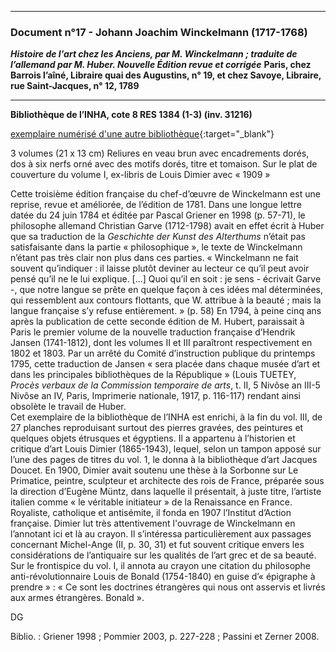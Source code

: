 ***
### **Document n°17 - Johann Joachim Winckelmann (1717-1768)**
**_Histoire de l'art chez les Anciens, par M. Winckelmann ; traduite de l’allemand par M. Huber. Nouvelle Édition revue et corrigée_**
**Paris, chez Barrois l’aîné, Libraire quai des Augustins, n° 19, et chez Savoye, Libraire, rue Saint-Jacques, n° 12, 1789**

-------------------------

**Bibliothèque de l’INHA, cote 8 RES 1384 (1-3) (inv. 31216)**

[exemplaire numérisé d'une autre bibliothèque](https://catalog.hathitrust.org/Record/009019193){:target="_blank"}

3 volumes (21 x 13 cm)
Reliures en veau brun avec encadrements dorés, dos à six nerfs orné avec des motifs dorés, titre et tomaison.
Sur le plat de couverture du volume I, ex-libris de Louis Dimier avec « 1909 »

Cette troisième édition française du chef-d’œuvre de Winckelmann est une reprise, revue et améliorée, de l’édition de 1781. Dans une longue lettre datée du 24 juin 1784 et éditée par Pascal Griener en 1998 (p. 57-71), le philosophe allemand Christian Garve (1712-1798) avait en effet écrit à Huber que sa traduction de la _Geschichte der Kunst des Alterthums_ n’était pas satisfaisante dans la partie « philosophique », le texte de Winckelmann n’étant pas très clair non plus dans ces parties. « Winckelmann ne fait souvent qu’indiquer : il laisse plutôt deviner au lecteur ce qu’il peut avoir pensé qu’il ne le lui explique.  […] Quoi qu’il en soit : je sens - écrivait Garve -, que notre langue se prête en quelque façon à ces idées mal déterminées, qui ressemblent aux contours flottants, que W. attribue à la beauté ; mais la langue française s’y refuse entièrement. » (p. 58) En 1794, à peine cinq ans après la publication de cette seconde édition de M. Hubert, paraissait à Paris le premier volume de la nouvelle traduction française d’Hendrik Jansen (1741-1812), dont les volumes II et III paraîtront respectivement en 1802 et 1803. Par un arrêté du Comité d’instruction publique du printemps 1795, cette traduction de Jansen « sera placée dans chaque musée d’art et dans les principales bibliothèques de la République » (Louis TUETEY, _Procès verbaux de la Commission temporaire de arts_, t. II, 5 Nivôse an III-5 Nivôse an IV, Paris, Imprimerie nationale, 1917, p. 116-117) rendant ainsi obsolète le travail de Huber.  
Cet exemplaire de la bibliothèque de l’INHA est enrichi, à la fin du vol. III, de 27 planches reproduisant surtout des pierres gravées, des peintures et quelques objets étrusques et égyptiens. Il a appartenu à l’historien et critique d’art Louis Dimier (1865-1943), lequel, selon un tampon apposé sur l’une des pages de titres du vol. 1, le donna à la bibliothèque d’art Jacques Doucet. En 1900, Dimier avait soutenu une thèse à la Sorbonne sur Le Primatice, peintre, sculpteur et architecte des rois de France, préparée sous la direction d’Eugène Müntz, dans laquelle il présentait, à juste titre, l’artiste italien comme « le véritable initiateur » de la Renaissance en France. Royaliste, catholique et antisémite, il fonda en 1907 l’Institut d’Action française.
Dimier lut très attentivement l'ouvrage de Winckelmann en l’annotant ici et là au crayon. Il s’intéressa particulièrement aux passages concernant Michel-Ange (II, p. 30, 31) et fut souvent critique envers les considérations de l’antiquaire sur les qualités de l’art grec et de sa beauté. Sur le frontispice du vol. I, il annota au crayon une citation du philosophe anti-révolutionnaire Louis de Bonald (1754-1840) en guise d’« épigraphe à prendre » : « Ce sont les doctrines étrangères qui nous ont asservis et livrés aux armes étrangères. Bonald ».

DG

Biblio. : Griener 1998 ; Pommier 2003, p. 227-228 ; Passini et Zerner 2008.

